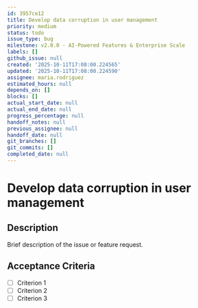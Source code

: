 ```yaml
---
id: 3957ce12
title: Develop data corruption in user management
priority: medium
status: todo
issue_type: bug
milestone: v2.0.0 - AI-Powered Features & Enterprise Scale
labels: []
github_issue: null
created: '2025-10-11T17:08:00.224565'
updated: '2025-10-11T17:08:00.224590'
assignee: maria.rodriguez
estimated_hours: null
depends_on: []
blocks: []
actual_start_date: null
actual_end_date: null
progress_percentage: null
handoff_notes: null
previous_assignee: null
handoff_date: null
git_branches: []
git_commits: []
completed_date: null
---
```


# Develop data corruption in user management

## Description

Brief description of the issue or feature request.

## Acceptance Criteria

- [ ] Criterion 1
- [ ] Criterion 2
- [ ] Criterion 3